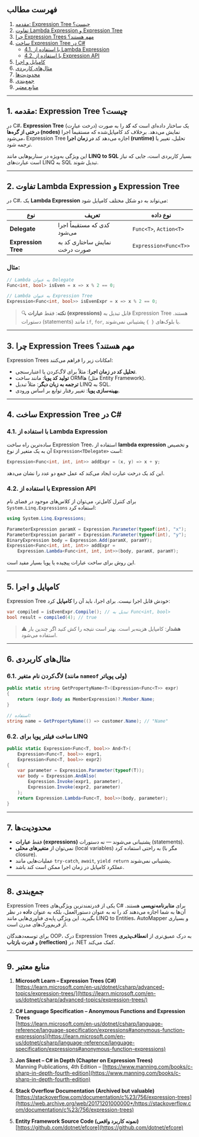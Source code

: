 ﻿
## فهرست مطالب

1. [مقدمه: Expression Tree چیست؟](#1-مقدمه-expression-tree-چیست)
2. [تفاوت Lambda Expression و Expression Tree](#2-تفاوت-lambda-expression-و-expression-tree)
3. [چرا Expression Trees مهم هستند؟](#3-چرا-expression-trees-مهم-هستند)
4. [ساخت Expression Tree در C#](#4-ساخت-expression-tree-در-c)
   - [4.1. با استفاده از Lambda Expression](#41-با-استفاده-از-lambda-expression)
   - [4.2. با استفاده از Expression API](#42-با-استفاده-از-expression-api)
5. [کامپایل و اجرا](#5-کامپایل-و-اجرا)
6. [مثال‌های کاربردی](#-مثال%E2%80%8Cهای-کاربردی)
7. [محدودیت‌ها](#7-محدودیت%E2%80%8Cها)
8. [جمع‌بندی](#8-جمع%E2%80%8Cبندی)
9. [منابع معتبر](#9-منابع-معتبر)

---

## 1. مقدمه: Expression Tree چیست؟

در C#، **Expression Tree** (درخت عبارت) یک ساختار داده‌ای است که **کد** را به صورت **درختی از گره‌ها (nodes)** نمایش می‌دهد. برخلاف کد کامپایل‌شده که مستقیماً اجرا می‌شود، Expression Tree اجازه می‌دهد کد **در زمان اجرا (runtime)** تحلیل، تغییر یا ترجمه شود.

این ویژگی به‌ویژه در سناریوهایی مانند **LINQ to SQL** بسیار کاربردی است، جایی که نیاز است عبارت‌های LINQ به SQL تبدیل شوند.

---

## 2. تفاوت Lambda Expression و Expression Tree

در C#، یک **Lambda Expression** می‌تواند به دو شکل مختلف کامپایل شود:

| نوع | تعریف | نوع داده |
|------|--------|----------|
| **Delegate** | کدی که مستقیماً اجرا می‌شود | `Func<T>`, `Action<T>` |
| **Expression Tree** | نمایش ساختاری کد به صورت درخت | `Expression<Func<T>>` |

### مثال:

```csharp
// Lambda به عنوان Delegate
Func<int, bool> isEven = x => x % 2 == 0;

// Lambda به عنوان Expression Tree
Expression<Func<int, bool>> isEvenExpr = x => x % 2 == 0;
```

> 🔍 **نکته**: فقط **عبارات (expressions)** قابل تبدیل به Expression Tree هستند. دستورات (statements) مانند `if`, `for`, یا بلوک‌های `{ }` پشتیبانی نمی‌شوند.

---

## 3. چرا Expression Trees مهم هستند؟

Expression Trees امکانات زیر را فراهم می‌کنند:

- **تحلیل کد در زمان اجرا**: مثلاً برای لاگ‌کردن یا اعتبارسنجی.
- **تولید کد پویا**: مانند ساخت ORMها (مثل Entity Framework).
- **ترجمه به زبان دیگر**: مثلاً تبدیل LINQ به SQL.
- **بهینه‌سازی پویا**: تغییر رفتار توابع بر اساس ورودی.

---

## 4. ساخت Expression Tree در C#

### 4.1. با استفاده از Lambda Expression

ساده‌ترین راه ساخت Expression Tree، استفاده از **lambda expression** و تخصیص آن به یک متغیر از نوع `Expression<TDelegate>` است:

```csharp
Expression<Func<int, int, int>> addExpr = (x, y) => x + y;
```

این کد یک درخت عبارت ایجاد می‌کند که عمل جمع دو عدد را نشان می‌دهد.

### 4.2. با استفاده از Expression API

برای کنترل کامل‌تر، می‌توان از کلاس‌های موجود در فضای نام `System.Linq.Expressions` استفاده کرد:

```csharp
using System.Linq.Expressions;

ParameterExpression paramX = Expression.Parameter(typeof(int), "x");
ParameterExpression paramY = Expression.Parameter(typeof(int), "y");
BinaryExpression body = Expression.Add(paramX, paramY);
Expression<Func<int, int, int>> addExpr = 
    Expression.Lambda<Func<int, int, int>>(body, paramX, paramY);
```

این روش برای ساخت عبارات پیچیده یا پویا بسیار مفید است.

---

## 5. کامپایل و اجرا

Expression Tree خودش قابل اجرا نیست. برای اجرا، باید آن را **کامپایل** کرد:

```csharp
var compiled = isEvenExpr.Compile(); // تبدیل به Func<int, bool>
bool result = compiled(4); // true
```

> ⚠️ **هشدار**: کامپایل هزینه‌بر است. بهتر است نتیجه را کش کنید اگر چندین بار استفاده می‌شود.

---

## 6. مثال‌های کاربردی

### 6.1. لاگ‌کردن نام متغیر (مانند `nameof` ولی پویاتر)

```csharp
public static string GetPropertyName<T>(Expression<Func<T>> expr)
{
    return (expr.Body as MemberExpression)?.Member.Name;
}

// استفاده:
string name = GetPropertyName(() => customer.Name); // "Name"
```

### 6.2. ساخت فیلتر پویا برای LINQ

```csharp
public static Expression<Func<T, bool>> And<T>(
    Expression<Func<T, bool>> expr1,
    Expression<Func<T, bool>> expr2)
{
    var parameter = Expression.Parameter(typeof(T));
    var body = Expression.AndAlso(
        Expression.Invoke(expr1, parameter),
        Expression.Invoke(expr2, parameter)
    );
    return Expression.Lambda<Func<T, bool>>(body, parameter);
}
```

---

## 7. محدودیت‌ها

- فقط **عبارات (expressions)** پشتیبانی می‌شوند — نه دستورات (statements).
- نمی‌توان از **متغیرهای محلی** (local variables) به راحتی استفاده کرد (مگر با closure).
- عملیات‌هایی مانند `try-catch`, `await`, `yield return` پشتیبانی نمی‌شوند.
- عملکرد کامپایل در زمان اجرا ممکن است کند باشد.

---

## 8. جمع‌بندی

Expression Trees یکی از قدرتمندترین ویژگی‌های C# برای **متا‌برنامه‌نویسی** هستند. آن‌ها به شما اجازه می‌دهند کد را نه به عنوان دستورالعمل، بلکه به عنوان **داده** در نظر بگیرید. این ویژگی پایه‌ی فناوری‌هایی مانند LINQ to Entities، AutoMapper و بسیاری از فریم‌ورک‌های مدرن است.

برای توسعه‌دهندگان OOP، درک Expression Trees به درک عمیق‌تری از **انعطاف‌پذیری** و **قدرت بازتاب (reflection)** در .NET کمک می‌کند.

---

## 9. منابع معتبر

1. **Microsoft Learn – Expression Trees (C#)**  
   [https://learn.microsoft.com/en-us/dotnet/csharp/advanced-topics/expression-trees/](https://learn.microsoft.com/en-us/dotnet/csharp/advanced-topics/expression-trees/)

2. **C# Language Specification – Anonymous Functions and Expression Trees**  
   [https://learn.microsoft.com/en-us/dotnet/csharp/language-reference/language-specification/expressions#anonymous-function-expressions](https://learn.microsoft.com/en-us/dotnet/csharp/language-reference/language-specification/expressions#anonymous-function-expressions)

3. **Jon Skeet – C# in Depth (Chapter on Expression Trees)**  
   Manning Publications, 4th Edition – [https://www.manning.com/books/c-sharp-in-depth-fourth-edition](https://www.manning.com/books/c-sharp-in-depth-fourth-edition)

4. **Stack Overflow Documentation (Archived but valuable)**  
   [https://stackoverflow.com/documentation/c%23/756/expression-trees](https://web.archive.org/web/20171201000000*/https://stackoverflow.com/documentation/c%23/756/expression-trees)

5. **Entity Framework Source Code (نمونه کاربرد واقعی)**  
   [https://github.com/dotnet/efcore](https://github.com/dotnet/efcore)

